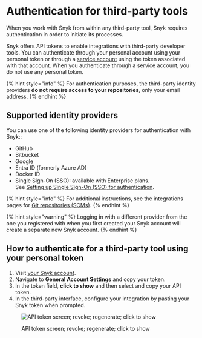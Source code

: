 # Authentication for third-party tools

When you work with Snyk from within any third-party tool, Snyk requires authentication in order to initiate its processes.

Snyk offers API tokens to enable integrations with third-party developer tools. You can authenticate through your personal account using your personal token or through a [service account](service-accounts/) using the token associated with that account. When you authenticate through a service account, you do not use any personal token.

{% hint style="info" %}
For authentication purposes, the third-party identity providers **do not require access to your repositories**, only your email address.
{% endhint %}

## Supported identity providers

You can use one of the following identity providers for authentication with Snyk::

* GitHub
* Bitbucket
* Google
* Entra ID (formerly Azure AD)
* Docker ID
* Single Sign-On (SSO): available with Enterprise plans.\
  See [Setting up Single Sign-On (SSO) for authentication](single-sign-on-sso-for-authentication-to-snyk/).

{% hint style="info" %}
For additional instructions, see the integrations pages for [Git repositories (SCMs)](../scm-ide-and-ci-cd-workflow-and-integrations/git-repositories-scms-integrations-with-snyk/).
{% endhint %}

{% hint style="warning" %}
Logging in with a different provider from the one you registered with when you first created your Snyk account will create a separate new Snyk account.
{% endhint %}

## **How to authenticate for a third-party tool using your personal token**

1. Visit [your Snyk account](https://app.snyk.io/account).
2. Navigate to **General Account Settings** and copy your token.
3. In the token field, **click to show** and then select and copy your API token.
4. In the third-party interface, configure your integration by pasting your Snyk token when prompted.

<figure><img src="../.gitbook/assets/uuid-8d94edf8-b42b-e5b3-ada1-e157d18ff884-en (1) (1) (1) (1) (1) (1) (1) (1) (1) (1) (1) (1) (1) (1) (3) (16).png" alt="API token screen; revoke; regenerate; click to show"><figcaption><p>API token screen; revoke; regenerate; click to show</p></figcaption></figure>
